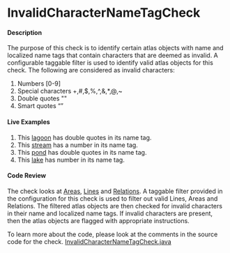 # InvalidCharacterNameTagCheck

#### Description

The purpose of this check is to identify certain atlas objects with name and localized name tags that contain
characters that are deemed as invalid. A configurable taggable filter is used to identify valid atlas objects for this check. The following are considered as invalid characters:
1. Numbers [0-9]
2. Special characters +,#,$,%,^,&,*,@,~
3. Double quotes "" 
4. Smart quotes “”

#### Live Examples

1. This [lagoon](https://www.openstreetmap.org/relation/4063628) has double quotes in its name tag.
2. This [stream](https://www.openstreetmap.org/way/723274199) has a number in its name tag.
3. This [pond](https://www.openstreetmap.org/way/618591377) has double quotes in its name tag.
4. This [lake](https://www.openstreetmap.org/way/481285407) has number in its name tag.


#### Code Review

The check looks at [Areas](https://github.com/osmlab/atlas/blob/dev/src/main/java/org/openstreetmap/atlas/geography/atlas/items/Area.java), 
[Lines](https://github.com/osmlab/atlas/blob/dev/src/main/java/org/openstreetmap/atlas/geography/atlas/items/Line.java) and [Relations](https://github.com/osmlab/atlas/blob/dev/src/main/java/org/openstreetmap/atlas/geography/atlas/items/Relation.java). A taggable filter provided in the configuration for this check is used to filter out valid Lines, Areas and Relations. The filtered atlas objects are then checked for invalid characters in their name and localized name tags. 
If invalid characters are present, then the atlas objects are flagged with appropriate instructions.

To learn more about the code, please look at the comments in the source code for the check.
[InvalidCharacterNameTagCheck.java](../../src/main/java/org/openstreetmap/atlas/checks/validation/tag/InvalidCharacterNameTagCheck.java)